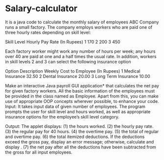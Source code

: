 # Salary-calculator

It is a java code to calculate the monthly salary of employees
ABC Company runs a small factory. The company employs workers who are paid one of
three hourly rates depending on skill level:

Skill Level Hourly Pay Rate (In Rupees)
1            170
2            200
3            450

Each factory worker might work any number of hours per week; any hours over 40 are
paid at one and a half times the usual rate. In addition, workers in skill levels 2 and 3 can
select the following insurance option

Option Description Weekly Cost to Employee
(In Rupees)
1 Medical Insurance 32.50
2 Dental Insurance 20.00
3 Long Term Insurance 10.00

Make an interactive Java payroll GUI application* that calculates the net pay for given factory
workers. All the basic information of the employees must be provided in the class
named as Employee. Apart from this, you can make use of appropriate OOP concepts
wherever possible, to enhance your code.
Input: It takes input data of given number of employees. The program prompts the user
for skill level and hours worked, as well as appropriate insurance options for the
employee’s skill level category.

Output: The applet displays: 
(1) the hours worked.
(2) the hourly pay rate.
(3) the regular pay for 40 hours.
(4) the overtime pay.
(5) the total of regular and overtime pay.
(6) the total itemized deductions. If the deductions exceed the gross pay, display an
    error message; otherwise, calculate and display .
(7) the net pay after all the deductions
    have been subtracted from the gross for all input employees.
